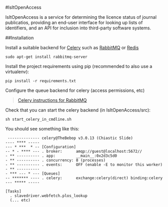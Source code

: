#IsItOpenAccess

IsItOpenAccess is a service for determining the licence status of journal publicatios, providing an end-user interface for looking up lists of identifiers, and an API for inclusion into third-party software systems.

##Installation

Install a suitable backend for [Celery](http://celeryproject.org) such as [RabbitMQ](http://www.rabbitmq.com/) or [Redis](http://redis.io)

    sudo apt-get install rabbitmq-server

Install the project requirements using pip (recommended to also use a virtualenv):

    pip install -r requirements.txt

Configure the queue backend for celery (access permissions, etc)

> [Celery instructions for RabbitMQ](http://docs.celeryproject.org/en/latest/getting-started/brokers/rabbitmq.html#setting-up-rabbitmq)

Check that you can start the celery backend (in IsItOpenAccess/src):

    sh start_celery_in_cmdline.sh

You should see something like this:

     -------------- celery@TheBebop v3.0.13 (Chiastic Slide)
    ---- **** ----- 
    --- * ***  * -- [Configuration]
    -- * - **** --- . broker:      amqp://guest@localhost:5672//
    - ** ---------- . app:         __main__:0x2d3c5d0
    - ** ---------- . concurrency: 8 (processes)
    - ** ---------- . events:      OFF (enable -E to monitor this worker)
    - ** ---------- 
    - *** --- * --- [Queues]
    -- ******* ---- . celery:      exchange:celery(direct) binding:celery
    --- ***** ----- 
    
    [Tasks]
      . slavedriver.webfetch.plos_lookup
      (... etc)


